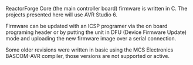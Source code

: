 ReactorForge Core (the main controller board) firmware is written in C. The projects presented here will use AVR Studio 6. 

Firmware can be updated with an ICSP programer via the on board programing header or by putting the unit in DFU (Device Firmware Update) mode and uploading the new firmware image over a serial connection.


Some older revisions were written in basic using the MCS Electronics BASCOM-AVR compiler, those versions are not supported or active.
